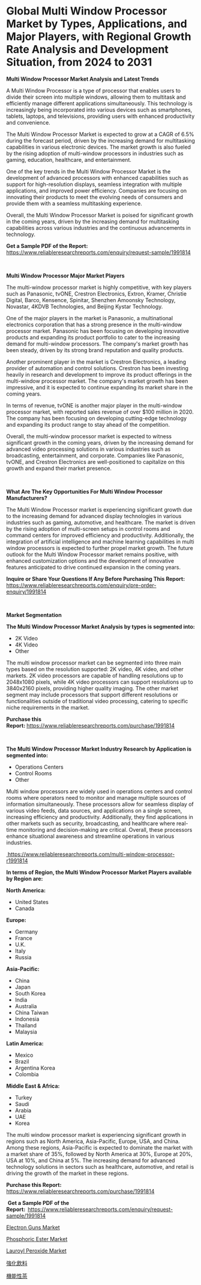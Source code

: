 <p><h1>Global Multi Window Processor Market by Types, Applications, and Major Players, with Regional Growth Rate Analysis and Development Situation, from 2024 to 2031</h1></p><p><strong>Multi Window Processor Market Analysis and Latest Trends</strong></p>
<p><p>A Multi Window Processor is a type of processor that enables users to divide their screen into multiple windows, allowing them to multitask and efficiently manage different applications simultaneously. This technology is increasingly being incorporated into various devices such as smartphones, tablets, laptops, and televisions, providing users with enhanced productivity and convenience.</p><p>The Multi Window Processor Market is expected to grow at a CAGR of 6.5% during the forecast period, driven by the increasing demand for multitasking capabilities in various electronic devices. The market growth is also fueled by the rising adoption of multi-window processors in industries such as gaming, education, healthcare, and entertainment.</p><p>One of the key trends in the Multi Window Processor Market is the development of advanced processors with enhanced capabilities such as support for high-resolution displays, seamless integration with multiple applications, and improved power efficiency. Companies are focusing on innovating their products to meet the evolving needs of consumers and provide them with a seamless multitasking experience.</p><p>Overall, the Multi Window Processor Market is poised for significant growth in the coming years, driven by the increasing demand for multitasking capabilities across various industries and the continuous advancements in technology.</p></p>
<p><strong>Get a Sample PDF of the Report:&nbsp;</strong> <a href="https://www.reliableresearchreports.com/enquiry/request-sample/1991814">https://www.reliableresearchreports.com/enquiry/request-sample/1991814</a></p>
<p>&nbsp;</p>
<p><strong>Multi Window Processor Major Market Players</strong></p>
<p><p>The multi-window processor market is highly competitive, with key players such as Panasonic, tvONE, Crestron Electronics, Extron, Kramer, Christie Digital, Barco, Kensence, Spinitar, Shenzhen Amoonsky Technology, Novastar, 4KDVB Technologies, and Beijing Kystar Technology.</p><p>One of the major players in the market is Panasonic, a multinational electronics corporation that has a strong presence in the multi-window processor market. Panasonic has been focusing on developing innovative products and expanding its product portfolio to cater to the increasing demand for multi-window processors. The company's market growth has been steady, driven by its strong brand reputation and quality products.</p><p>Another prominent player in the market is Crestron Electronics, a leading provider of automation and control solutions. Crestron has been investing heavily in research and development to improve its product offerings in the multi-window processor market. The company's market growth has been impressive, and it is expected to continue expanding its market share in the coming years.</p><p>In terms of revenue, tvONE is another major player in the multi-window processor market, with reported sales revenue of over $100 million in 2020. The company has been focusing on developing cutting-edge technology and expanding its product range to stay ahead of the competition.</p><p>Overall, the multi-window processor market is expected to witness significant growth in the coming years, driven by the increasing demand for advanced video processing solutions in various industries such as broadcasting, entertainment, and corporate. Companies like Panasonic, tvONE, and Crestron Electronics are well-positioned to capitalize on this growth and expand their market presence.</p></p>
<p>&nbsp;</p>
<p><strong>What Are The Key Opportunities For Multi Window Processor Manufacturers?</strong></p>
<p><p>The Multi Window Processor market is experiencing significant growth due to the increasing demand for advanced display technologies in various industries such as gaming, automotive, and healthcare. The market is driven by the rising adoption of multi-screen setups in control rooms and command centers for improved efficiency and productivity. Additionally, the integration of artificial intelligence and machine learning capabilities in multi window processors is expected to further propel market growth. The future outlook for the Multi Window Processor market remains positive, with enhanced customization options and the development of innovative features anticipated to drive continued expansion in the coming years.</p></p>
<p><strong>Inquire or Share Your Questions If Any Before Purchasing This Report:</strong> <a href="https://www.reliableresearchreports.com/enquiry/pre-order-enquiry/1991814">https://www.reliableresearchreports.com/enquiry/pre-order-enquiry/1991814</a></p>
<p>&nbsp;</p>
<p><strong>Market Segmentation</strong></p>
<p><strong>The Multi Window Processor Market Analysis by types is segmented into:</strong></p>
<p><ul><li>2K Video</li><li>4K Video</li><li>Other</li></ul></p>
<p><p>The multi window processor market can be segmented into three main types based on the resolution supported: 2K video, 4K video, and other markets. 2K video processors are capable of handling resolutions up to 2048x1080 pixels, while 4K video processors can support resolutions up to 3840x2160 pixels, providing higher quality imaging. The other market segment may include processors that support different resolutions or functionalities outside of traditional video processing, catering to specific niche requirements in the market.</p></p>
<p><strong>Purchase this Report:&nbsp;</strong><a href="https://www.reliableresearchreports.com/purchase/1991814">https://www.reliableresearchreports.com/purchase/1991814</a></p>
<p>&nbsp;</p>
<p><strong>The Multi Window Processor Market Industry Research by Application is segmented into:</strong></p>
<p><ul><li>Operations Centers</li><li>Control Rooms</li><li>Other</li></ul></p>
<p><p>Multi window processors are widely used in operations centers and control rooms where operators need to monitor and manage multiple sources of information simultaneously. These processors allow for seamless display of various video feeds, data sources, and applications on a single screen, increasing efficiency and productivity. Additionally, they find applications in other markets such as security, broadcasting, and healthcare where real-time monitoring and decision-making are critical. Overall, these processors enhance situational awareness and streamline operations in various industries.</p></p>
<p><a href="https://www.reliableresearchreports.com/multi-window-processor-r1991814">&nbsp;https://www.reliableresearchreports.com/multi-window-processor-r1991814</a></p>
<p><strong>In terms of Region, the Multi Window Processor Market Players available by Region are:</strong></p>
<p>
    <p> <strong> North America: </strong>
        <ul>
            <li>United States</li>
            <li>Canada</li>
        </ul>
        </p> 
    <p> <strong> Europe: </strong>
        <ul>
            <li>Germany</li>
            <li>France</li>
            <li>U.K.</li>
            <li>Italy</li>
            <li>Russia</li>
        </ul>
        </p> 
    <p> <strong> Asia-Pacific: </strong>
        <ul>
            <li>China</li>
            <li>Japan</li>
            <li>South Korea</li>
            <li>India</li>
            <li>Australia</li>
            <li>China Taiwan</li>
            <li>Indonesia</li>
            <li>Thailand</li>
            <li>Malaysia</li>
        </ul>
        </p> 
    <p> <strong> Latin America: </strong>
        <ul>
            <li>Mexico</li>
            <li>Brazil</li>
            <li>Argentina Korea</li>
            <li>Colombia</li>
        </ul>
        </p> 
    <p> <strong> Middle East & Africa: </strong>
        <ul>
            <li>Turkey</li>
            <li>Saudi</li>
            <li>Arabia</li>
            <li>UAE</li>
            <li>Korea</li>
        </ul>
    </p>
    </p>
<p><p>The multi window processor market is experiencing significant growth in regions such as North America, Asia-Pacific, Europe, USA, and China. Among these regions, Asia-Pacific is expected to dominate the market with a market share of 35%, followed by North America at 30%, Europe at 20%, USA at 10%, and China at 5%. The increasing demand for advanced technology solutions in sectors such as healthcare, automotive, and retail is driving the growth of the market in these regions.</p></p>
<p><strong>Purchase this Report: </strong><a href="https://www.reliableresearchreports.com/purchase/1991814">https://www.reliableresearchreports.com/purchase/1991814</a></p>
<p>&nbsp;<strong>Get a Sample PDF of the Report:&nbsp;&nbsp;</strong><a href="https://www.reliableresearchreports.com/enquiry/request-sample/1991814">https://www.reliableresearchreports.com/enquiry/request-sample/1991814</a></p>
<p><strong></strong></p>
<p><p><a href="https://github.com/jerrycopelandthomaswsqd8q/Market-Research-Report-List-2/blob/main/electron-guns-market.md">Electron Guns Market</a></p><p><a href="https://issuu.com/reportprime-2/docs/phosphoric-ester-market-size-2030.pptx">Phosphoric Ester Market</a></p><p><a href="https://issuu.com/reportprime-2/docs/lauroyl-peroxide-market-size-2030.pptx">Lauroyl Peroxide Market</a></p><p><a href="https://github.com/hilmi-2a/Market-Research-Report-List-1/blob/main/805886527731.md">強化飲料</a></p><p><a href="https://github.com/jkjreqjscoxx7/Market-Research-Report-List-1/blob/main/519331427730.md">機能性茶</a></p></p>